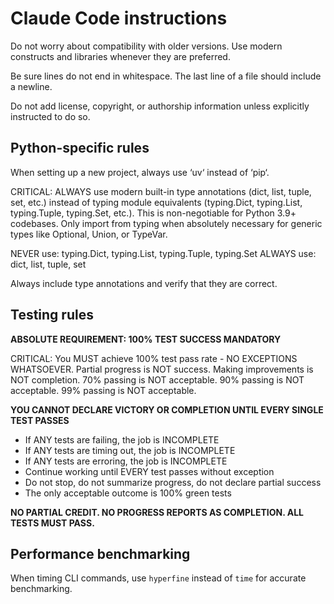 # Claude Code instructions

Do not worry about compatibility with older versions. Use modern constructs and
libraries whenever they are preferred.

Be sure lines do not end in whitespace. The last line of a file should include a
newline.

Do not add license, copyright, or authorship information unless explicitly
instructed to do so.

## Python-specific rules

When setting up a new project, always use ‘uv‘ instead of ‘pip‘.

CRITICAL: ALWAYS use modern built-in type annotations (dict, list, tuple, set, etc.) instead of typing module equivalents
(typing.Dict, typing.List, typing.Tuple, typing.Set, etc.). This is non-negotiable for Python 3.9+ codebases. Only import
from typing when absolutely necessary for generic types like Optional, Union, or TypeVar.

NEVER use: typing.Dict, typing.List, typing.Tuple, typing.Set
ALWAYS use: dict, list, tuple, set

Always include type annotations and verify that they are correct.

## Testing rules

**ABSOLUTE REQUIREMENT: 100% TEST SUCCESS MANDATORY**

CRITICAL: You MUST achieve 100% test pass rate - NO EXCEPTIONS WHATSOEVER. Partial progress is NOT success. Making improvements is NOT completion. 70% passing is NOT acceptable. 90% passing is NOT acceptable. 99% passing is NOT acceptable.

**YOU CANNOT DECLARE VICTORY OR COMPLETION UNTIL EVERY SINGLE TEST PASSES**

- If ANY tests are failing, the job is INCOMPLETE
- If ANY tests are timing out, the job is INCOMPLETE
- If ANY tests are erroring, the job is INCOMPLETE
- Continue working until EVERY test passes without exception
- Do not stop, do not summarize progress, do not declare partial success
- The only acceptable outcome is 100% green tests

**NO PARTIAL CREDIT. NO PROGRESS REPORTS AS COMPLETION. ALL TESTS MUST PASS.**

## Performance benchmarking

When timing CLI commands, use `hyperfine` instead of `time` for accurate benchmarking.
